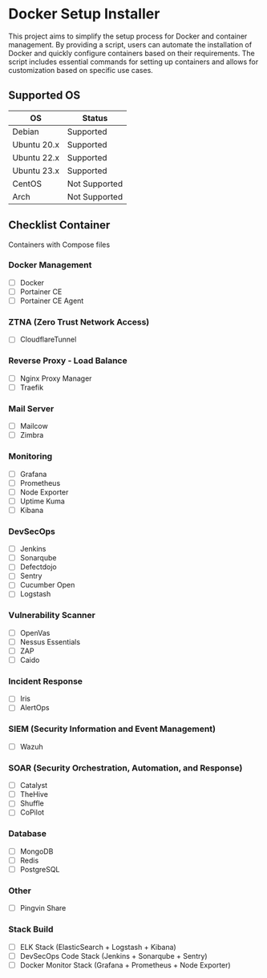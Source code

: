 # Docker Setup Installer

This project aims to simplify the setup process for Docker and container management. By providing a script, users can automate the installation of Docker and quickly configure containers based on their requirements. The script includes essential commands for setting up containers and allows for customization based on specific use cases.

## Supported OS
| OS | Status |
| ------ | ------ |
| Debian  | Supported |
| Ubuntu 20.x | Supported |
| Ubuntu 22.x | Supported |
| Ubuntu 23.x | Supported |
| CentOS | Not Supported |
| Arch | Not Supported |

## Checklist Container

Containers with Compose files

### Docker Management
- [ ] Docker
- [ ] Portainer CE
- [ ] Portainer CE Agent

### ZTNA (Zero Trust Network Access)
- [ ] CloudflareTunnel

### Reverse Proxy - Load Balance
- [ ] Nginx Proxy Manager
- [ ] Traefik 

### Mail Server
- [ ] Mailcow
- [ ] Zimbra

### Monitoring
- [ ] Grafana 
- [ ] Prometheus 
- [ ] Node Exporter 
- [ ] Uptime Kuma
- [ ] Kibana

### DevSecOps
- [ ] Jenkins 
- [ ] Sonarqube
- [ ] Defectdojo
- [ ] Sentry
- [ ] Cucumber Open
- [ ] Logstash

### Vulnerability Scanner
- [ ] OpenVas
- [ ] Nessus Essentials
- [ ] ZAP
- [ ] Caido

### Incident Response
- [ ] Iris
- [ ] AlertOps

### SIEM (Security Information and Event Management)
- [ ] Wazuh

### SOAR (Security Orchestration, Automation, and Response)
- [ ] Catalyst
- [ ] TheHive
- [ ] Shuffle
- [ ] CoPilot 

### Database
- [ ] MongoDB
- [ ] Redis
- [ ] PostgreSQL

### Other
- [ ] Pingvin Share

### Stack Build
- [ ] ELK Stack (ElasticSearch + Logstash + Kibana)
- [ ] DevSecOps Code Stack (Jenkins + Sonarqube + Sentry)
- [ ] Docker Monitor Stack (Grafana + Prometheus + Node Exporter)
